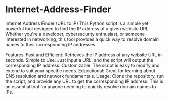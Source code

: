 # Internet-Address-Finder
Internet Address Finder (URL to IP)
This Python script is a simple yet powerful tool designed to find the IP address of a given website URL. Whether you're a developer, cybersecurity enthusiast, or someone interested in networking, this tool provides a quick way to resolve domain names to their corresponding IP addresses.

Features:
Fast and Efficient: Retrieves the IP address of any website URL in seconds.
Simple to Use: Just input a URL, and the script will output the corresponding IP address.
Customizable: The script is easy to modify and extend to suit your specific needs.
Educational: Great for learning about DNS resolution and network fundamentals.
Usage:
Clone the repository, run the script, and provide any URL to get the corresponding IP address. This is an essential tool for anyone needing to quickly resolve domain names to IPs.


